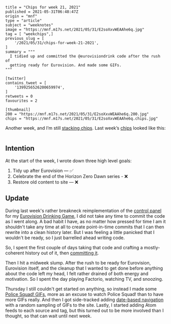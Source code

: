 ```
title = "Chips for week 21, 2021"
published = 2021-05-31T06:48:47Z
origin = "mnf"
type = "article"
subject = "weeknotes"
image = "https://mnf.m17s.net/2021/05/31/E2soXxvWEAAhe6q.jpg"
tag = [ "weekchips",]
previous_slug = [
    '/2021/05/31/chips-for-week-21-2021',
]
summary = """
  I tidied up and committed the @eurovisiondrink code after the rush of
  getting ready for Eurovision. And made some GIFs.
"""

[twitter]
contains_tweet = [
    '1399256526200659974',
]
retweets = 0
favourites = 2

[thumbnail]
200 = "https://mnf.m17s.net/2021/05/31/E2soXxvWEAAhe6q.200.jpg"
chips = "https://mnf.m17s.net/2021/05/31/E2soXxvWEAAhe6q.chips.jpg"
```

Another week, and I’m still [stacking chips][chips]. Last week’s
[chips][markers] looked like this:

[chips]: /2020/06/19/my-week-in-poker-chips
[markers]: /2020/08/22/my-weekchips-markers

<p class='image'><img src='https://mnf.m17s.net/2021/05/31/E2soXxvWEAAhe6q.jpg' alt=''></p>

## Intention

At the start of the week, I wrote down three high level goals:

1. Tidy up after Eurovision — ✅
1. Celebrate the end of the Horizon Zero Dawn series - ❌
1. Restore old content to site — ❌


## Update

During last week's rather breakneck reimplementation of the
[control panel][cp] for my [Eurovision Drinking Game][edg],
I did not take any time to commit the code as I went along. A bad habit I
have, as no matter how pressed for time I am it shouldn't take any time at all
to create point-in-time commits that I can then rewrite into a clean history
later. But I was feeling a little panicked that I wouldn't be ready, so I just
barrelled ahead writing code.

So, I spent the first couple of days taking that code and crafting a 
mostly-coherent history out of it, then [committing it][rebuild].

[cp]: https://github.com/norm/eurodrink
[edg]: https://eurovisiondrinking.com
[rebuild]: https://github.com/norm/eurodrink/compare/00142ac...7351b9c

Then I hit a midweek slump. After the rush to be ready for Eurovision,
Eurovision itself, and the cleanup that I wanted to get done before anything
about the code left my head, I felt rather drained of both energy and
motivation. So I spent the day playing Factorio, watching TV, and snoozing.

Thursday I still couldn't get started on anything, so instead I made some
[Police Squad! GIFs][gifs], more as an excuse to watch Police Squad! than
to have more GIFs really. And then I got side-tracked adding
[date-based navigation][dbn] with a random sampling of GIFs to the site.
Lastly, I started adding Atom feeds to each source and tag, but this turned
out to be more involved than I thought, so that can wait until next week.

[gifs]: https://github.com/norm/gifs.cackhanded.net/commit/da4e5fd7ce35bb22268efbed58089ba7ab45ba1e
[dbn]: https://github.com/norm/gifs.cackhanded.net/commit/b865582097337ee375ac248d6b927bc70637b91b
